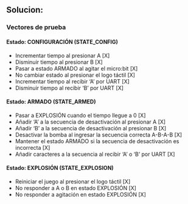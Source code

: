 ## Solucion:
### Vectores de prueba
#### Estado: CONFIGURACIÓN (STATE_CONFIG)
- Incrementar tiempo al presionar A [X]
- Disminuir tiempo al presionar B [X]
- Pasar a estado ARMADO al agitar el micro:bit [X]
- No cambiar estado al presionar el logo táctil [X]
- Incrementar tiempo al recibir ‘A’ por UART [X]
- Disminuir tiempo al recibir ‘B’ por UART [X]
#### Estado: ARMADO (STATE_ARMED)
- Pasar a EXPLOSIÓN cuando el tiempo llegue a 0 [X]
- Añadir ‘A’ a la secuencia de desactivación al presionar A [X]
- Añadir ‘B’ a la secuencia de desactivación al presionar B [X]
- Desactivar la bomba al ingresar la secuencia correcta A-B-A-B [X]
- Mantener el estado ARMADO si la secuencia de desactivación es incorrecta [X]
- Añadir caracteres a la secuencia al recibir ‘A’ o ‘B’ por UART [X]
#### Estado: EXPLOSIÓN (STATE_EXPLOSION)
- Reiniciar el juego al presionar el logo táctil [X]
- No responder a A o B en estado EXPLOSIÓN [X]
- No responder a agitación en estado EXPLOSIÓN [X]
